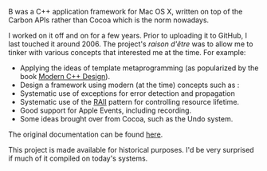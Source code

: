 B was a C++ application framework for Mac OS X, written on top of the Carbon APIs rather than Cocoa which is the norm nowadays.

I worked on it off and on for a few years. Prior to uploading it to GitHub, I last touched it around 2006. 
The project's *raison d'être* was to allow me to tinker with various concepts that interested me at the time.
For example:

- Applying the ideas of template metaprogramming (as popularized by the book [Modern C++ Design]).
- Design a framework using modern (at the time) concepts such as :
 - Systematic use of exceptions for error detection and propagation
 - Systematic use of the [RAII] pattern for controlling resource lifetime.
- Good support for Apple Events, including recording.
- Some ideas brought over from Cocoa, such as the Undo system.

The original documentation can be found [here].

This project is made available for historical purposes. I'd be very surprised if much of it compiled on today's systems.

[Modern C++ Design]: https://en.wikipedia.org/wiki/Modern_C%2B%2B_Design
[RAII]: https://en.wikipedia.org/wiki/Resource_Acquisition_Is_Initialization
[here]: http://paullalonde.ca/projects/B/
